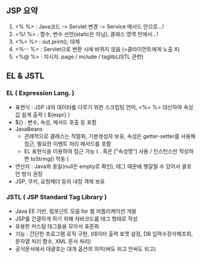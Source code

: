 ## JSP 요약
 1. <% %> : Java코드 -> Servlet 변경 -> Service 메서드 안으로...!
 2. <%! %> : 함수, 변수 선언(static은 아님), 클래스 영역 안에서...!
 3. <%= %> : out.print(); 대체
 4. <%-- %> : Servlet으로 변환 시에 바뀌지 않음 (=클라이언트에게 노출 X)
 5. <%@ %> : 지시자. page / include / taglib(JSTL 관련)

## EL & JSTL
### EL ( Expression Lang. )
 - 표현식 : JSP 내의 데이터를 다루기 위한 스크립팅 언어, <%= %> 대신하여 속성값 쉽게 출력 ( ${expr} )
 - ${} : 변수, 속성, 메서드 호출 등 포함
 - JavaBeans
    * 관례적으로 클래스는 직렬화, 기본생성자 보유, 속성은 getter-setter를 사용해 접근, 필요한 이벤트 처리 메서드를 포함
    * EL 표현식을 이용하여 접근 가능 ( . 혹은 ["속성명"] 사용 / 인스턴스만 작성하면 toString() 작동 )
 - 연산자 : Java와 동일(null은 empty로 확인), 태그 때문에 헷갈릴 수 있어서 괄호 안 방식 권장
 - JSP, 쿠키, 요청헤더 등의 내장 객체 보유
### JSTL ( JSP Standard Tag Library )
 - Java EE 기반, 컴포넌트 모음 for 웹 어플리케이션 개발
 - JSP를 간결하게 하기 위해 자바코드를 태그 형태로 작성
 - 유용한 커스텀 태그들을 모아서 표준화
 - 기능 : 간단한 프로그램 로직 구현, (데이터 출력 포맷 설정, DB 입력수정삭제조회, 문자열 처리 함수, XML 문서 처리)
 - 공식문서에서 대괄호는 대개 옵션의 의미(써도 되고 안써도 되고)
